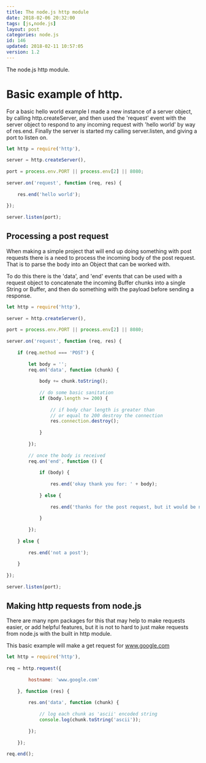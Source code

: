 ```yaml
---
title: The node.js http module
date: 2018-02-06 20:32:00
tags: [js,node.js]
layout: post
categories: node.js
id: 146
updated: 2018-02-11 10:57:05
version: 1.2
---
```


The node.js http module.

<!-- more -->

# Basic example of http.

For a basic hello world example I made a new instance of a server object, by calling http.createServer, and then used the 'request' event with the server object to respond to any incoming request with 'hello world' by way of res.end. Finally the server is started my calling server.listen, and giving a port to listen on.

```js
let http = require('http'),
 
server = http.createServer(),
 
port = process.env.PORT || process.env[2] || 8080;
 
server.on('request', function (req, res) {
 
    res.end('hello world');
 
});
 
server.listen(port);
```

## Processing a post request

When making a simple project that will end up doing something with post requests there is a need to process the incoming body of the post request. That is to parse the body into an Object that can be worked with.

To do this there is the 'data', and 'end' events  that can be used with a request object to concatenate the incoming Buffer chunks into a single String or Buffer, and then do something with the payload before sending a response.

```js
let http = require('http'),
 
server = http.createServer(),
 
port = process.env.PORT || process.env[2] || 8080;
 
server.on('request', function (req, res) {
 
    if (req.method === 'POST') {
 
        let body = '';
        req.on('data', function (chunk) {
 
            body += chunk.toString();
 
            // do some basic sanitation
            if (body.length >= 200) {
 
                // if body char length is greater than
                // or equal to 200 destroy the connection
                res.connection.destroy();
 
            }
 
        });
 
        // once the body is received
        req.on('end', function () {
 
            if (body) {
 
                res.end('okay thank you for: ' + body);
 
            } else {
 
                res.end('thanks for the post request, but it would be nice if it had something');
 
            }
 
        });
 
    } else {
 
        res.end('not a post');
 
    }
 
});
 
server.listen(port);
```

## Making http requests from node.js

There are many npm packages for this that may help to make requests easier, or add helpful features, but it is not to hard to just make requests from node.js with the built in http module.


This basic example will make a get request for www.google.com
```js
let http = require('http'),
 
req = http.request({
 
        hostname: 'www.google.com'
 
    }, function (res) {
 
        res.on('data', function (chunk) {
 
            // log each chunk as 'ascii' encoded string
            console.log(chunk.toString('ascii'));
 
        });
 
    });
 
req.end();
```
